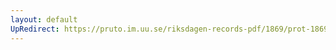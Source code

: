 ```yaml
---
layout: default
UpRedirect: https://pruto.im.uu.se/riksdagen-records-pdf/1869/prot-1869--fk--120/prot-1869--fk--120_002.pdf
---
```

